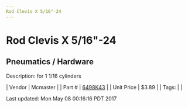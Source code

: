 ```yaml
---
Rod Clevis X 5/16"-24
---
```

# Rod Clevis X 5/16"-24
## Pneumatics / Hardware
Description: 	for 1 1/16 cylinders 

| Vendor | Mcmaster | 
| Part # | [6498K43](https://www.mcmaster.com/#6498K43) | 
| Unit Price | $3.89 | 
| Tags: |  | 

Last updated: Mon May 08 00:16:16 PDT 2017